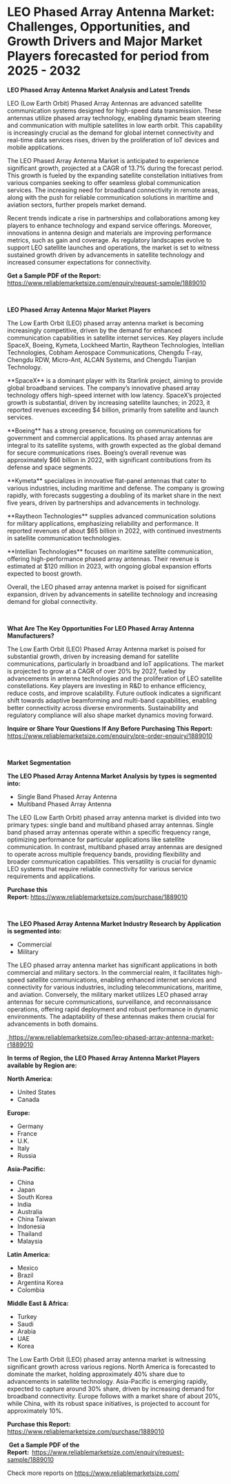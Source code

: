 <p><h1>LEO Phased Array Antenna Market: Challenges, Opportunities, and Growth Drivers and Major Market Players forecasted for period from 2025 - 2032</h1></p><p><strong>LEO Phased Array Antenna Market Analysis and Latest Trends</strong></p>
<p><p>LEO (Low Earth Orbit) Phased Array Antennas are advanced satellite communication systems designed for high-speed data transmission. These antennas utilize phased array technology, enabling dynamic beam steering and communication with multiple satellites in low earth orbit. This capability is increasingly crucial as the demand for global internet connectivity and real-time data services rises, driven by the proliferation of IoT devices and mobile applications.</p><p>The LEO Phased Array Antenna Market is anticipated to experience significant growth, projected at a CAGR of 13.7% during the forecast period. This growth is fueled by the expanding satellite constellation initiatives from various companies seeking to offer seamless global communication services. The increasing need for broadband connectivity in remote areas, along with the push for reliable communication solutions in maritime and aviation sectors, further propels market demand.</p><p>Recent trends indicate a rise in partnerships and collaborations among key players to enhance technology and expand service offerings. Moreover, innovations in antenna design and materials are improving performance metrics, such as gain and coverage. As regulatory landscapes evolve to support LEO satellite launches and operations, the market is set to witness sustained growth driven by advancements in satellite technology and increased consumer expectations for connectivity.</p></p>
<p><strong>Get a Sample PDF of the Report:&nbsp;</strong> <a href="https://www.reliablemarketsize.com/enquiry/request-sample/1889010?utm_campaign=1872&utm_medium=2&utm_source=Github&utm_content=ia&utm_term=14012025&utm_id=leo-phased-array-antenna">https://www.reliablemarketsize.com/enquiry/request-sample/1889010</a></p>
<p>&nbsp;</p>
<p><strong>LEO Phased Array Antenna Major Market Players</strong></p>
<p><p>The Low Earth Orbit (LEO) phased array antenna market is becoming increasingly competitive, driven by the demand for enhanced communication capabilities in satellite internet services. Key players include SpaceX, Boeing, Kymeta, Lockheed Martin, Raytheon Technologies, Intellian Technologies, Cobham Aerospace Communications, Chengdu T-ray, Chengdu RDW, Micro-Ant, ALCAN Systems, and Chengdu Tianjian Technology.</p><p>**SpaceX** is a dominant player with its Starlink project, aiming to provide global broadband services. The company’s innovative phased array technology offers high-speed internet with low latency. SpaceX’s projected growth is substantial, driven by increasing satellite launches; in 2023, it reported revenues exceeding $4 billion, primarily from satellite and launch services.</p><p>**Boeing** has a strong presence, focusing on communications for government and commercial applications. Its phased array antennas are integral to its satellite systems, with growth expected as the global demand for secure communications rises. Boeing’s overall revenue was approximately $66 billion in 2022, with significant contributions from its defense and space segments.</p><p>**Kymeta** specializes in innovative flat-panel antennas that cater to various industries, including maritime and defense. The company is growing rapidly, with forecasts suggesting a doubling of its market share in the next five years, driven by partnerships and advancements in technology.</p><p>**Raytheon Technologies** supplies advanced communication solutions for military applications, emphasizing reliability and performance. It reported revenues of about $65 billion in 2022, with continued investments in satellite communication technologies.</p><p>**Intellian Technologies** focuses on maritime satellite communication, offering high-performance phased array antennas. Their revenue is estimated at $120 million in 2023, with ongoing global expansion efforts expected to boost growth.</p><p>Overall, the LEO phased array antenna market is poised for significant expansion, driven by advancements in satellite technology and increasing demand for global connectivity.</p></p>
<p>&nbsp;</p>
<p><strong>What Are The Key Opportunities For LEO Phased Array Antenna Manufacturers?</strong></p>
<p><p>The Low Earth Orbit (LEO) Phased Array Antenna market is poised for substantial growth, driven by increasing demand for satellite communications, particularly in broadband and IoT applications. The market is projected to grow at a CAGR of over 20% by 2027, fueled by advancements in antenna technologies and the proliferation of LEO satellite constellations. Key players are investing in R&D to enhance efficiency, reduce costs, and improve scalability. Future outlook indicates a significant shift towards adaptive beamforming and multi-band capabilities, enabling better connectivity across diverse environments. Sustainability and regulatory compliance will also shape market dynamics moving forward.</p></p>
<p><strong>Inquire or Share Your Questions If Any Before Purchasing This Report:</strong> <a href="https://www.reliablemarketsize.com/enquiry/pre-order-enquiry/1889010?utm_campaign=1872&utm_medium=2&utm_source=Github&utm_content=ia&utm_term=14012025&utm_id=leo-phased-array-antenna">https://www.reliablemarketsize.com/enquiry/pre-order-enquiry/1889010</a></p>
<p>&nbsp;</p>
<p><strong>Market Segmentation</strong></p>
<p><strong>The LEO Phased Array Antenna Market Analysis by types is segmented into:</strong></p>
<p><ul><li>Single Band Phased Array Antenna</li><li>Multiband Phased Array Antenna</li></ul></p>
<p><p>The LEO (Low Earth Orbit) phased array antenna market is divided into two primary types: single band and multiband phased array antennas. Single band phased array antennas operate within a specific frequency range, optimizing performance for particular applications like satellite communication. In contrast, multiband phased array antennas are designed to operate across multiple frequency bands, providing flexibility and broader communication capabilities. This versatility is crucial for dynamic LEO systems that require reliable connectivity for various service requirements and applications.</p></p>
<p><strong>Purchase this Report:&nbsp;</strong><a href="https://www.reliablemarketsize.com/purchase/1889010?utm_campaign=1872&utm_medium=2&utm_source=Github&utm_content=ia&utm_term=14012025&utm_id=leo-phased-array-antenna">https://www.reliablemarketsize.com/purchase/1889010</a></p>
<p>&nbsp;</p>
<p><strong>The LEO Phased Array Antenna Market Industry Research by Application is segmented into:</strong></p>
<p><ul><li>Commercial</li><li>Military</li></ul></p>
<p><p>The LEO phased array antenna market has significant applications in both commercial and military sectors. In the commercial realm, it facilitates high-speed satellite communications, enabling enhanced internet services and connectivity for various industries, including telecommunications, maritime, and aviation. Conversely, the military market utilizes LEO phased array antennas for secure communications, surveillance, and reconnaissance operations, offering rapid deployment and robust performance in dynamic environments. The adaptability of these antennas makes them crucial for advancements in both domains.</p></p>
<p><a href="https://www.reliablemarketsize.com/leo-phased-array-antenna-market-r1889010?utm_campaign=1872&utm_medium=2&utm_source=Github&utm_content=ia&utm_term=14012025&utm_id=leo-phased-array-antenna">&nbsp;https://www.reliablemarketsize.com/leo-phased-array-antenna-market-r1889010</a></p>
<p><strong>In terms of Region, the LEO Phased Array Antenna Market Players available by Region are:</strong></p>
<p>
    <p> <strong> North America: </strong>
        <ul>
            <li>United States</li>
            <li>Canada</li>
        </ul>
        </p> 
    <p> <strong> Europe: </strong>
        <ul>
            <li>Germany</li>
            <li>France</li>
            <li>U.K.</li>
            <li>Italy</li>
            <li>Russia</li>
        </ul>
        </p> 
    <p> <strong> Asia-Pacific: </strong>
        <ul>
            <li>China</li>
            <li>Japan</li>
            <li>South Korea</li>
            <li>India</li>
            <li>Australia</li>
            <li>China Taiwan</li>
            <li>Indonesia</li>
            <li>Thailand</li>
            <li>Malaysia</li>
        </ul>
        </p> 
    <p> <strong> Latin America: </strong>
        <ul>
            <li>Mexico</li>
            <li>Brazil</li>
            <li>Argentina Korea</li>
            <li>Colombia</li>
        </ul>
        </p> 
    <p> <strong> Middle East & Africa: </strong>
        <ul>
            <li>Turkey</li>
            <li>Saudi</li>
            <li>Arabia</li>
            <li>UAE</li>
            <li>Korea</li>
        </ul>
    </p>
    </p>
<p><p>The Low Earth Orbit (LEO) phased array antenna market is witnessing significant growth across various regions. North America is forecasted to dominate the market, holding approximately 40% share due to advancements in satellite technology. Asia-Pacific is emerging rapidly, expected to capture around 30% share, driven by increasing demand for broadband connectivity. Europe follows with a market share of about 20%, while China, with its robust space initiatives, is projected to account for approximately 10%.</p></p>
<p><strong>Purchase this Report: </strong><a href="https://www.reliablemarketsize.com/purchase/1889010?utm_campaign=1872&utm_medium=2&utm_source=Github&utm_content=ia&utm_term=14012025&utm_id=leo-phased-array-antenna">https://www.reliablemarketsize.com/purchase/1889010</a></p>
<p>&nbsp;<strong>Get a Sample PDF of the Report:&nbsp;&nbsp;</strong><a href="https://www.reliablemarketsize.com/enquiry/request-sample/1889010?utm_campaign=1872&utm_medium=2&utm_source=Github&utm_content=ia&utm_term=14012025&utm_id=leo-phased-array-antenna">https://www.reliablemarketsize.com/enquiry/request-sample/1889010</a></p>
<p><strong></strong></p>
<p>Check more reports on <a href="https://www.reliablemarketsize.com/?utm_campaign=1872&utm_medium=2&utm_source=Github&utm_content=ia&utm_term=14012025&utm_id=leo-phased-array-antenna">https://www.reliablemarketsize.com/</a></p>
